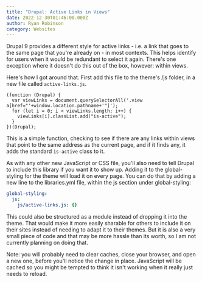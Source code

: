 ```yaml
---
title: "Drupal: Active Links in Views"
date: 2022-12-30T01:46:00.000Z
author: Ryan Robinson
category: Websites
---
```


Drupal 9 provides a different style for active links - i.e. a link that goes to the same page that you're already on - in most contexts. This helps identify for users when it would be redundant to select it again. There's one exception where it doesn't do this out of the box, however: within views.

Here's how I got around that. First add this file to the theme's /js folder, in a new file called `active-links.js`.

```jquery
(function (Drupal) {
  var viewLinks = document.querySelectorAll('.view a[href="'+window.location.pathname+'"]');
  for (let i = 0; i < viewLinks.length; i++) {
    viewLinks[i].classList.add("is-active");
  }
})(Drupal);
```

This is a simple function, checking to see if there are any links within views that point to the same address as the current page, and if it finds any, it adds the standard `is-active` class to it.

As with any other new JavaScript or CSS file, you'll also need to tell Drupal to include this library if you want it to show up. Adding it to the global-styling for the theme will load it on every page. You can do that by adding a new line to the libraries.yml file, within the js section under global-styling:

```yml
global-styling:
  js:
    js/active-links.js: {}
```

This could also be structured as a module instead of dropping it into the theme. That would make it more easily sharable for others to include it on their sites instead of needing to adapt it to their themes. But it is also a very small piece of code and that may be more hassle than its worth, so I am not currently planning on doing that.

Note: you will probably need to clear caches, close your browser, and open a new one, before you'll notice the change in place. JavaScript will be cached so you might be tempted to think it isn't working when it really just needs to reload.